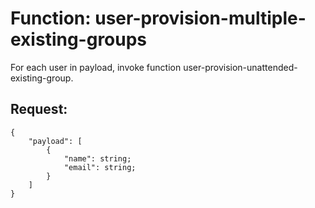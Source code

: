 # Function: user-provision-multiple-existing-groups

For each user in payload, invoke function user-provision-unattended-existing-group.

## Request:
```
{
    "payload": [
        {
            "name": string;
            "email": string;
        }
    ]
}
```
